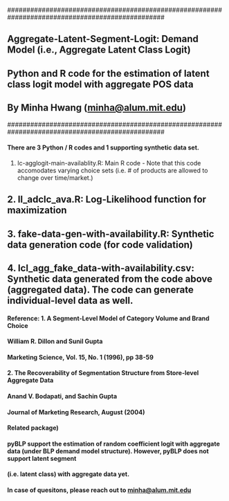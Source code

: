 #################################################################################################
## Aggregate-Latent-Segment-Logit: Demand Model (i.e., Aggregate Latent Class Logit)
## Python and R code for the estimation of latent class logit model with aggregate POS data
## By Minha Hwang (minha@alum.mit.edu)
#################################################################################################


#### There are 3 Python / R codes and 1 supporting synthetic data set. 
1. lc-agglogit-main-availablity.R: Main R code - Note that this code accomodates varying choice sets (i.e. # of products are allowed to change over time/market.) 

## 2. ll_adclc_ava.R: Log-Likelihood function for maximization
##
## 3. fake-data-gen-with-availability.R: Synthetic data generation code (for code validation)
##
## 4. lcl_agg_fake_data-with-availability.csv: Synthetic data generated from the code above (aggregated data). The code can generate individual-level data as well.

#### Reference: 1. A Segment-Level Model of Category Volume and Brand Choice
####            William R. Dillon and Sunil Gupta 
####            Marketing Science, Vol. 15, No. 1 (1996), pp 38-59
####     
####            2. The Recoverability of Segmentation Structure from Store-level Aggregate Data
####            Anand V. Bodapati, and Sachin Gupta     
####            Journal of Marketing Research, August (2004)

#### Related package)
#### pyBLP support the estimation of random coefficient logit with aggregate data (under BLP demand model structure). However, pyBLP does not support latent segment 
#### (i.e. latent class) with aggregate data yet.

#### In case of quesitons, please reach out to minha@alum.mit.edu

